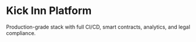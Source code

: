 # Kick Inn Platform

Production-grade stack with full CI/CD, smart contracts, analytics, and legal compliance.